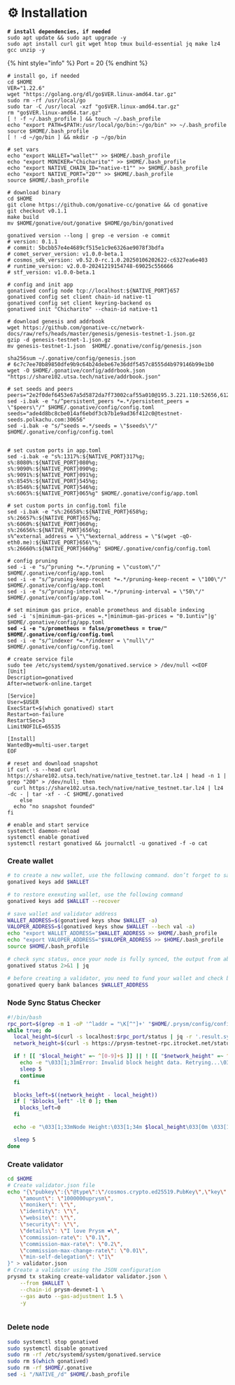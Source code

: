 # ⚙️ Installation

<pre class="language-bash"><code class="lang-bash"><strong># install dependencies, if needed
</strong>sudo apt update &#x26;&#x26; sudo apt upgrade -y
sudo apt install curl git wget htop tmux build-essential jq make lz4 gcc unzip -y
</code></pre>

{% hint style="info" %}
Port = 20
{% endhint %}

<pre class="language-bash"><code class="lang-bash"># install go, if needed
cd $HOME
VER="1.22.6"
wget "https://golang.org/dl/go$VER.linux-amd64.tar.gz"
sudo rm -rf /usr/local/go
sudo tar -C /usr/local -xzf "go$VER.linux-amd64.tar.gz"
rm "go$VER.linux-amd64.tar.gz"
[ ! -f ~/.bash_profile ] &#x26;&#x26; touch ~/.bash_profile
echo "export PATH=$PATH:/usr/local/go/bin:~/go/bin" >> ~/.bash_profile
source $HOME/.bash_profile
[ ! -d ~/go/bin ] &#x26;&#x26; mkdir -p ~/go/bin

# set vars
echo "export WALLET="wallet"" >> $HOME/.bash_profile
echo "export MONIKER="Chicharito"" >> $HOME/.bash_profile
echo "export NATIVE_CHAIN_ID="native-t1"" >> $HOME/.bash_profile
echo "export NATIVE_PORT="20"" >> $HOME/.bash_profile
source $HOME/.bash_profile

# download binary
cd $HOME
git clone https://github.com/gonative-cc/gonative &#x26;&#x26; cd gonative
git checkout v0.1.1
make build
mv $HOME/gonative/out/gonative $HOME/go/bin/gonatived

gonatived version --long | grep -e version -e commit
# version: 0.1.1
# commit: 5bcbb57e4e4689cf515e1c9e6326ae9078f3bdfa
# comet_server_version: v1.0.0-beta.1
# cosmos_sdk_version: v0.52.0-rc.1.0.20250106202622-c6327ea6e403
# runtime_version: v2.0.0-20241219154748-69025c556666
# stf_version: v1.0.0-beta.1

# config and init app
gonatived config node tcp://localhost:${NATIVE_PORT}657
gonatived config set client chain-id native-t1
gonatived config set client keyring-backend os
gonatived init "Chicharito" --chain-id native-t1

# download genesis and addrbook
wget https://github.com/gonative-cc/network-docs/raw/refs/heads/master/genesis/genesis-testnet-1.json.gz
gzip -d genesis-testnet-1.json.gz
mv genesis-testnet-1.json  $HOME/.gonative/config/genesis.json

sha256sum ~/.gonative/config/genesis.json
# 6c7c7ee70b89850dfe9b9c64b24debe67e36ddf5457c8555d4b979146b99e1b0
wget -O $HOME/.gonative/config/addrbook.json "https://share102.utsa.tech/native/addrbook.json"

# set seeds and peers
peers="2e2f0def6453e67a5d5872da7f73002caf55a010@195.3.221.110:52656,612e6279e528c3fadfe0bb9916fd5532bc9be2cd@164.132.247.253:56406,f2e45e48f55f649dee0e8dc4adfa445308ae8018@167.235.247.51:26656,a7577f50cdefd9a7a5e4a673278d9004df9b4bb4@103.219.169.97:56406,236946946eacbf6ab8a6f15c99dac1c80db6f8a5@65.108.203.61:52656,13b49060d7ae1375a04a8eaec8602920f47b5a55@37.142.120.99:27656,48bd9b42755de1a3039089c4cb66b9dd01561001@57.129.53.32:40656,0c2926cdac1e31e39ea137ec3438be6485fd58d7@116.202.85.179:10007,b80d0042f7096759ae6aada870b52edf0dcd74af@65.109.58.158:26056,f0e48f295e0d7c7d03943c82ac01bfc54969320b@78.46.185.199:26656,8eb8024d28b070d21844a90c7c2d34ef4b731365@193.34.213.77:15007,b5f52d67223c875947161ea9b3a95dbec30041cb@116.202.42.156:32107,5be5b41a6aef28a7779002f2af0989c7a7da5cfe@165.154.245.110:26656,b07e0482f43a2add3531e9aa7946609386b2e7e7@65.109.113.219:30656,6edabc54e76245af9f8f739303c788bfb23bd09a@95.216.12.106:24096,ade4d8bc8cbe014af6ebdf3cb7b1e9ad36f412c0@176.9.82.221:30656,d0e0d80be68cec942ad46b36419f0ba76d35d134@94.130.138.41:26444,be5b6092815df2e0b2c190b3deef8831159bb9a2@64.225.109.119:26656,49784fe6a1b812fd45f4ac7e5cf953c2a3630cef@136.243.17.170:38656,40cbf43553e7ee3507814e3110a749a7e638aa83@194.163.169.182:24656,1e9a3f3615ec98ea66c41b7e37a724889067bc05@193.24.209.155:12056,7567880ef17ce8488c55c3256c76809b37659cce@161.35.157.54:26656,d856c6c6f195b791c54c18407a8ad4391bd30b99@142.132.156.99:24096,2dacf537748388df80a927f6af6c4b976b7274cb@148.251.44.42:26656,2c1e6b6b54daa7646339fa9abede159519ca7cae@37.252.186.248:26656,fbc51b668eb84ae14d430a3db11a5d90fc30f318@65.108.13.154:52656,48d0fdcc642690ede0ad774f3ba4dce6e549b4db@142.132.215.124:26656,24d51644ea1a6b91bf745f6767a9079d4b35e3d2@37.27.202.188:26656"
sed -i.bak -e "s/^persistent_peers *=.*/persistent_peers = \"$peers\"/" $HOME/.gonative/config/config.toml
seeds="ade4d8bc8cbe014af6ebdf3cb7b1e9ad36f412c0@testnet-seeds.polkachu.com:30656"
sed -i.bak -e "s/^seeds =.*/seeds = \"$seeds\"/" $HOME/.gonative/config/config.toml


# set custom ports in app.toml
sed -i.bak -e "s%:1317%:${NATIVE_PORT}317%g;
s%:8080%:${NATIVE_PORT}080%g;
s%:9090%:${NATIVE_PORT}090%g;
s%:9091%:${NATIVE_PORT}091%g;
s%:8545%:${NATIVE_PORT}545%g;
s%:8546%:${NATIVE_PORT}546%g;
s%:6065%:${NATIVE_PORT}065%g" $HOME/.gonative/config/app.toml

# set custom ports in config.toml file
sed -i.bak -e "s%:26658%:${NATIVE_PORT}658%g;
s%:26657%:${NATIVE_PORT}657%g;
s%:6060%:${NATIVE_PORT}060%g;
s%:26656%:${NATIVE_PORT}656%g;
s%^external_address = \"\"%external_address = \"$(wget -qO- eth0.me):${NATIVE_PORT}656\"%;
s%:26660%:${NATIVE_PORT}660%g" $HOME/.gonative/config/config.toml

# config pruning
sed -i -e "s/^pruning *=.*/pruning = \"custom\"/" $HOME/.gonative/config/app.toml
sed -i -e "s/^pruning-keep-recent *=.*/pruning-keep-recent = \"100\"/" $HOME/.gonative/config/app.toml
sed -i -e "s/^pruning-interval *=.*/pruning-interval = \"50\"/" $HOME/.gonative/config/app.toml

# set minimum gas price, enable prometheus and disable indexing
sed -i 's|minimum-gas-prices =.*|minimum-gas-prices = "0.1untiv"|g' $HOME/.gonative/config/app.toml
<strong>sed -i -e "s/prometheus = false/prometheus = true/" $HOME/.gonative/config/config.toml
</strong>sed -i -e "s/^indexer *=.*/indexer = \"null\"/" $HOME/.gonative/config/config.toml

# create service file
sudo tee /etc/systemd/system/gonatived.service > /dev/null &#x3C;&#x3C;EOF
[Unit]
Description=gonatived
After=network-online.target

[Service]
User=$USER
ExecStart=$(which gonatived) start
Restart=on-failure
RestartSec=3
LimitNOFILE=65535

[Install]
WantedBy=multi-user.target
EOF

# reset and download snapshot
if curl -s --head curl https://share102.utsa.tech/native/native_testnet.tar.lz4 | head -n 1 | grep "200" > /dev/null; then
  curl https://share102.utsa.tech/native/native_testnet.tar.lz4 | lz4 -dc - | tar -xf - -C $HOME/.gonatived
    else
  echo "no snapshot founded"
fi

# enable and start service
systemctl daemon-reload
systemctl enable gonatived
systemctl restart gonatived &#x26;&#x26; journalctl -u gonatived -f -o cat
</code></pre>

### Create wallet <a href="#create-wallet" id="create-wallet"></a>

```bash
# to create a new wallet, use the following command. don’t forget to save the mnemonic
gonatived keys add $WALLET

# to restore exexuting wallet, use the following command
gonatived keys add $WALLET --recover

# save wallet and validator address
WALLET_ADDRESS=$(gonatived keys show $WALLET -a)
VALOPER_ADDRESS=$(gonatived keys show $WALLET --bech val -a)
echo "export WALLET_ADDRESS="$WALLET_ADDRESS >> $HOME/.bash_profile
echo "export VALOPER_ADDRESS="$VALOPER_ADDRESS >> $HOME/.bash_profile
source $HOME/.bash_profile

# check sync status, once your node is fully synced, the output from above will print "false"
gonatived status 2>&1 | jq 

# before creating a validator, you need to fund your wallet and check balance
gonatived query bank balances $WALLET_ADDRESS 
```

### Node Sync Status Checker <a href="#node-sync-status" id="node-sync-status"></a>

```bash
#!/bin/bash
rpc_port=$(grep -m 1 -oP '^laddr = "\K[^"]+' "$HOME/.prysm/config/config.toml" | cut -d ':' -f 3)
while true; do
  local_height=$(curl -s localhost:$rpc_port/status | jq -r '.result.sync_info.latest_block_height')
  network_height=$(curl -s https://prysm-testnet-rpc.itrocket.net/status | jq -r '.result.sync_info.latest_block_height')

  if ! [[ "$local_height" =~ ^[0-9]+$ ]] || ! [[ "$network_height" =~ ^[0-9]+$ ]]; then
    echo -e "\033[1;31mError: Invalid block height data. Retrying...\033[0m"
    sleep 5
    continue
  fi

  blocks_left=$((network_height - local_height))
  if [ "$blocks_left" -lt 0 ]; then
    blocks_left=0
  fi

  echo -e "\033[1;33mNode Height:\033[1;34m $local_height\033[0m \033[1;33m| Network Height:\033[1;36m $network_height\033[0m \033[1;33m| Blocks Left:\033[1;31m $blocks_left\033[0m"

  sleep 5
done
```

### Create validator <a href="#create-validator" id="create-validator"></a>

```bash
cd $HOME
# Create validator.json file
echo "{\"pubkey\":{\"@type\":\"/cosmos.crypto.ed25519.PubKey\",\"key\":\"$(prysmd comet show-validator | grep -Po '\"key\":\s*\"\K[^"]*')\"},
    \"amount\": \"1000000uprysm\",
    \"moniker\": \"\",
    \"identity\": \"\",
    \"website\": \"\",
    \"security\": \"\",
    \"details\": \"I love Prysm ❤️\",
    \"commission-rate\": \"0.1\",
    \"commission-max-rate\": \"0.2\",
    \"commission-max-change-rate\": \"0.01\",
    \"min-self-delegation\": \"1\"
}" > validator.json
# Create a validator using the JSON configuration
prysmd tx staking create-validator validator.json \
    --from $WALLET \
    --chain-id prysm-devnet-1 \
    --gas auto --gas-adjustment 1.5 \
    -y
	
```

### Delete node <a href="#delete" id="delete"></a>

```bash
sudo systemctl stop gonatived
sudo systemctl disable gonatived
sudo rm -rf /etc/systemd/system/gonatived.service
sudo rm $(which gonatived)
sudo rm -rf $HOME/.gonative
sed -i "/NATIVE_/d" $HOME/.bash_profile
```

